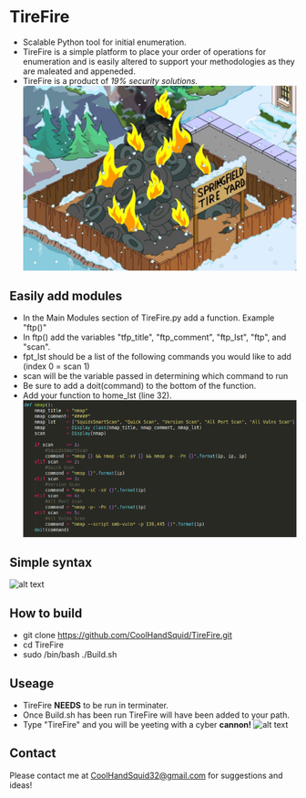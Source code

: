# TireFire
* Scalable Python tool for initial enumeration.
* TireFire is a simple platform to place your order of operations for enumeration and is easily altered to support your methodologies as they are maleated and appeneded.
* TireFire is a product of *19% security solutions.*
![alt text](https://github.com/CoolHandSquid/TireFire/blob/master/Images/Tire_fire.jpg)
## Easily add modules
- In the Main Modules section of TireFire.py add a function. Example "ftp()"
- In ftp() add the variables "tfp_title", "ftp_comment", "ftp_lst", "ftp", and "scan".
- fpt_lst should be a list of the following commands you would like to add (index 0 = scan 1)
- scan will be the variable passed in determining which command to run
- Be sure to add a doit(command) to the bottom of the function.
- Add your function to home_lst (line 32).
![alt text](https://github.com/CoolHandSquid/TireFire/blob/master/Images/Modules.png)
## Simple syntax
![alt text](https://github.com/CoolHandSquid/TireFire/blob/master/Images/TireFireAction.png)
## How to build
- git clone https://github.com/CoolHandSquid/TireFire.git
- cd TireFire
- sudo /bin/bash ./Build.sh 
## Useage
* TireFire **NEEDS** to be run in terminater. 
* Once Build.sh has been run TireFire will have been added to your path. 
* Type "TireFire" and you will be yeeting with a cyber **cannon!**
![alt text](https://github.com/CoolHandSquid/TireFire/blob/master/Images/CoolHandSquid.jpg)
## Contact
Please contact me at CoolHandSquid32@gmail.com for suggestions and ideas!














